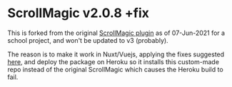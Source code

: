 # ScrollMagic v2.0.8 +fix

This is forked from the original <a href="https://github.com/janpaepke/ScrollMagic">ScrollMagic plugin</a> as of 07-Jun-2021 for a school project, and won't be updated to v3 (probably).

The reason is to make it work in Nuxt/Vuejs, applying the fixes suggested <a href="https://github.com/janpaepke/ScrollMagic/issues/665#issuecomment-558239420">here</a>, and deploy the package on Heroku so it installs this custom-made repo instead of the original ScrollMagic which causes the Heroku build to fail.
